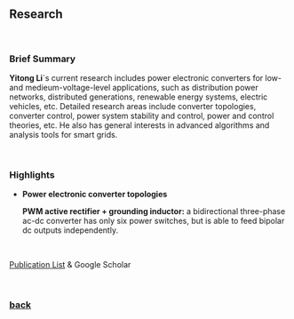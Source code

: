 <br />

## Research

<br />

### Brief Summary

**Yitong Li**`s current research includes power electronic converters for low- and medieum-voltage-level applications, such as distribution power networks, distributed generations, renewable energy systems, electric vehicles, etc. Detailed research areas include converter topologies, converter control, power system stability and control, power and control theories, etc. He also has general interests in advanced algorithms and analysis tools for smart grids.

<br />

### Highlights

* **Power electronic converter topologies**

    **PWM active rectifier + grounding inductor:** a bidirectional three-phase ac-dc converter has only six power switches, but is able to feed bipolar dc outputs independently.

<br />

[Publication List](https://yt-li.github.io/publication) & Google Scholar

<br />

### [back](https://yt-li.github.io/)
